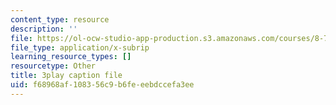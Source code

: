 ```yaml
---
content_type: resource
description: ''
file: https://ol-ocw-studio-app-production.s3.amazonaws.com/courses/8-701-introduction-to-nuclear-and-particle-physics-fall-2020/f68968af108356c9b6feeebdccefa3ee_dksNHMhiXVQ.vtt
file_type: application/x-subrip
learning_resource_types: []
resourcetype: Other
title: 3play caption file
uid: f68968af-1083-56c9-b6fe-eebdccefa3ee
---
```

